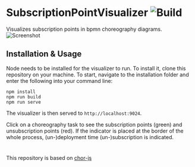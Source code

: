 # SubscriptionPointVisualizer ![Build](https://github.com/bptlab/subscription-point-visualizer/workflows/Node.js%20CI/badge.svg)
Visualizes subscription points in bpmn choreography diagrams.
![Screenshot](https://user-images.githubusercontent.com/28008098/76978904-90b32a00-6937-11ea-8b22-a50307b21fa3.png)


## Installation & Usage
Node needs to be installed for the visualizer to run.
To install it, clone this repository on your machine. To start, navigate to the installation folder and enter the following into your command line:
```shell
npm install
npm run build
npm run serve
```

The visualizer is then served to `http://localhost:9024`.

Click on a choreography task to see the subscription points (green) and unsubscription points (red). If the indicator is placed at the border of the whole process, (un-)deployment time (un-)subscription is indicated.

#

This repository is based on [chor-js](https://github.com/bptlab/chor-js)

